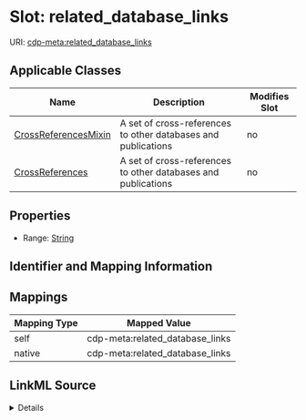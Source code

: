 

# Slot: related_database_links

URI: [cdp-meta:related_database_links](metadatarelated_database_links)



<!-- no inheritance hierarchy -->





## Applicable Classes

| Name | Description | Modifies Slot |
| --- | --- | --- |
| [CrossReferencesMixin](CrossReferencesMixin.md) | A set of cross-references to other databases and publications |  no  |
| [CrossReferences](CrossReferences.md) | A set of cross-references to other databases and publications |  no  |







## Properties

* Range: [String](String.md)





## Identifier and Mapping Information








## Mappings

| Mapping Type | Mapped Value |
| ---  | ---  |
| self | cdp-meta:related_database_links |
| native | cdp-meta:related_database_links |




## LinkML Source

<details>
```yaml
name: related_database_links
alias: related_database_links
domain_of:
- CrossReferences
- CrossReferencesMixin
range: string

```
</details>
